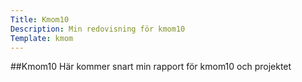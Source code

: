 ```yaml
---
Title: Kmom10
Description: Min redovisning för kmom10
Template: kmom
---
```


##Kmom10
Här kommer snart min rapport för kmom10 och projektet